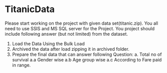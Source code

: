 # TitanicData



Please start working on the project with given data set(titanic.zip). You all need to use SSIS and MS SQL server for the Project.
You project should include following answer (but not limited) from the dataset.



1. Load the Data Using the Bulk Load
2. Archived the data after load zipping it in archived folder.
3. Prepare the final data that can answer following Question:
a. Total no of survival
a.a Gender wise
a.b Age group wise
a.c According to Fare paid in range.
